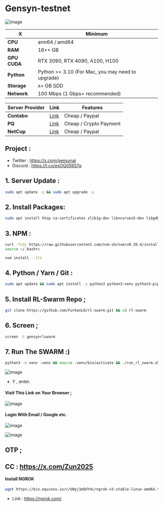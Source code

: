  # Gensyn-testnet


![image](https://github.com/user-attachments/assets/9a714d4c-645d-49b3-a3ce-c2a3095058cc)


| X        | Minimum              |
|------------------|----------------------------|
| **CPU**          | arm64 / amd64 |
| **RAM**          | 16++ GB                     |
| **GPU** **CUDA**     | RTX 3090, RTX 4090, A100, H100                 |
| **Python**     | Python >= 3.10 (For Mac, you may need to upgrade)                 |
| **Storage**      | x+ GB SDD                   |
| **Network**      | 100 Mbps (1 Gbps+ recommended) |

| Server Provider        | Link              | Features |
|------------------|----------------------------|----------------------------|
| **Contabo**          | [Link](https://www.dpbolvw.net/click-101330552-12454592)                     | Cheap / Paypal  |
| **PQ**      | [Link](https://pq.hosting/?from=627713)                  | Cheap / Crypto Payment |
| **NetCup**          | [Link](https://www.netcup.com/en/?ref=261820) | Cheap / Paypal |

## Project : 
- Twitter : https://x.com/gensynai
- Discord : https://t.co/esOQ059S7q


## 1. Server Update : 

```bash
sudo apt update -y && sudo apt upgrade -y
```
## 2. Install Packages:

```bash
sudo apt install htop ca-certificates zlib1g-dev libncurses5-dev libgdbm-dev libnss3-dev tmux iptables curl nvme-cli git wget make jq libleveldb-dev build-essential pkg-config ncdu tar clang bsdmainutils lsb-release libssl-dev libreadline-dev libffi-dev jq gcc screen file unzip lz4 -y
```

## 3. NPM :
```bash
curl -fsSL https://raw.githubusercontent.com/nvm-sh/nvm/v0.39.4/install.sh | bash
source ~/.bashrc
```

```bash
nvm install --lts
```

## 4. Python / Yarn / Git : 

```bash
sudo apt update && sudo apt install -y python3 python3-venv python3-pip git yarn && curl -sS https://dl.yarnpkg.com/debian/pubkey.gpg | sudo apt-key add - && echo "deb https://dl.yarnpkg.com/debian/ stable main" | sudo tee /etc/apt/sources.list.d/yarn.list && sudo apt update && sudo apt install -y yarn
```

## 5. Install RL-Swarm Repo ; 

```bash
git clone https://github.com/FurkanL0/rl-swarm.git && cd rl-swarm
```

## 6. Screen ; 

```bash
screen -S gensynrlswarm
```
## 7. Run The SWARM :) 
```bash
python3 -m venv .venv && source .venv/bin/activate && ./run_rl_swarm.sh
```

![image](https://github.com/user-attachments/assets/230a556a-fb87-42e9-9c79-33742d178f9a)

- Y , enter.

#### Visit This Link on Your Browser ; 

![image](https://github.com/user-attachments/assets/12bd5b78-c49f-429f-9bdb-d23dad35e3d1)

#### Login With Email / Google etc.

![image](https://github.com/user-attachments/assets/181d5cc7-0e3c-417c-a335-26192021aab2)

![image](https://github.com/user-attachments/assets/0b100bc8-9bef-4326-b126-e3a5a4fdabf4)


## OTP ; 

## CC : https://x.com/Zun2025

#### Install NGROK

```bash
wget https://bin.equinox.io/c/bNyj1mQVY4c/ngrok-v3-stable-linux-amd64.tgz && tar -xvzf ngrok-v3-stable-linux-amd64.tgz && sudo mv ngrok /usr/local/bin/
```

- Link : https://ngrok.com/
